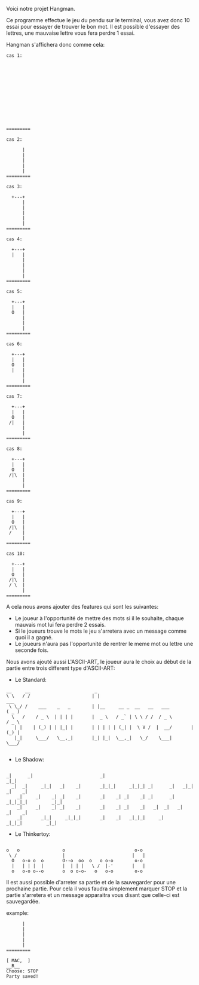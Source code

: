 Voici notre projet Hangman.

Ce programme effectue le jeu du pendu sur le terminal, vous avez donc 10 essai pour essayer de trouver le bon mot.
Il est possible d'essayer des lettres, une mauvaise lettre vous fera perdre 1 essai.

Hangman s'affichera donc comme cela:
```console
cas 1:








         
         

         
         
=========
```
```console
cas 2:
         
      |  
      |  
      |  
      |  
      |  
=========
```
```console
cas 3:

  +---+  
      |  
      |  
      |  
      |  
      |  
=========
```
```console
cas 4:

  +---+  
  |   |  
      |  
      |  
      |  
      |  
=========
```
```console
cas 5:

  +---+  
  |   |  
  O   |  
      |  
      |  
      |  
=========
```
```console
cas 6:

  +---+  
  |   |  
  O   |  
  |   |  
      |  
      |  
=========
```
```console
cas 7:

  +---+  
  |   |  
  O   |  
 /|   |  
      |  
      |  
=========
```
```console
cas 8:

  +---+  
  |   |  
  O   |  
 /|\  |  
      |  
      |  
=========
```
```console
cas 9:

  +---+  
  |   |  
  O   |  
 /|\  |  
 /    |  
      |  
=========
```
```console
cas 10:

  +---+  
  |   |  
  O   |  
 /|\  |  
 / \  |  
      |  
=========
```

A cela nous avons ajouter des features qui sont les suivantes:
- Le joueur à l'opportunité de mettre des mots si il le souhaite, chaque mauvais mot lui fera perdre 2 essais.
- Si le joueurs trouve le mots le jeu s'arretera avec un message comme quoi il a gagné.
- Le joueurs n'aura pas l'opportunité de rentrer le meme mot ou lettre une seconde fois.

Nous avons ajouté aussi L'ASCII-ART, le joueur aura le choix au début de la partie entre trois different type d'ASCII-ART:
- Le Standard:
```console
__     __                        _                                           
\ \   / /                       | |                                    ___   
 \ \_/ /    ___    _   _        | |__     __ _  __   __   ___         ( _ )  
  \   /    / _ \  | | | |       |  _ \   / _` | \ \ / /  / _ \        / _ \  
   | |    | (_) | | |_| |       | | | | | (_| |  \ V /  |  __/       | (_) | 
   |_|     \___/   \__,_|       |_| |_|  \__,_|   \_/    \___|        \___/   
                                                                             
```

- Le Shadow:
```console

_|      _|                         _|                                            _|_|   
  _|  _|     _|_|   _|    _|       _|_|_|     _|_|_| _|      _|   _|_|         _|    _| 
    _|     _|    _| _|    _|       _|    _| _|    _| _|      _| _|_|_|_|         _|_|   
    _|     _|    _| _|    _|       _|    _| _|    _|   _|  _|   _|             _|    _| 
    _|       _|_|     _|_|_|       _|    _|   _|_|_|     _|       _|_|_|         _|_|   
```

- Le Thinkertoy:
```console

o   o                o                          o-o  
 \ /                 |                         |   | 
  O   o-o o  o       O--o  oo  o   o o-o        o-o  
  |   | | |  |       |  | | |   \ /  |-'       |   | 
  o   o-o o--o       o  o o-o-   o   o-o        o-o  

```

Il est aussi possible d'arreter sa partie et de la sauvegarder pour une prochaine partie.
Pour cela il vous faudra simplement marquer STOP et la partie s'arretera et un message apparaitra vous disant que celle-ci est sauvegardée.

example:
```console
      |
      |
      |
      |
      |
=========

[ MAC,  ]
__R__
Choose: STOP
Party saved!
```